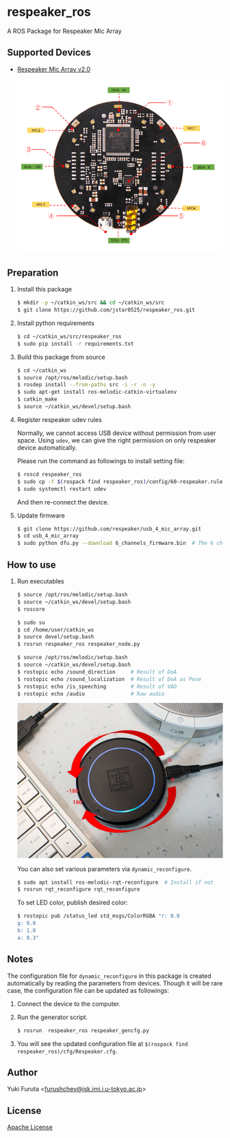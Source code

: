 respeaker_ros
=============

A ROS Package for Respeaker Mic Array


## Supported Devices

- [Respeaker Mic Array v2.0](http://wiki.seeedstudio.com/ReSpeaker_Mic_Array_v2.0/)

    ![Respeaker Mic Array v2.0](https://github.com/SeeedDocument/ReSpeaker_Mic_Array_V2/raw/master/img/Hardware%20Overview.png)

## Preparation

1. Install this package

    ```bash
    $ mkdir -p ~/catkin_ws/src && cd ~/catkin_ws/src
    $ git clone https://github.com/jstar0525/respeaker_ros.git
    ```

1. Install python requirements

    ```bash
    $ cd ~/catkin_ws/src/respeaker_ros
    $ sudo pip install -r requirements.txt
    ```

1. Build this package from source

    ```bash
    $ cd ~/catkin_ws
    $ source /opt/ros/melodic/setup.bash
    $ rosdep install --from-paths src -i -r -n -y
    $ sudo apt-get install ros-melodic-catkin-virtualenv
    $ catkin_make
    $ source ~/catkin_ws/devel/setup.bash
    ```

1. Register respeaker udev rules

    Normally, we cannot access USB device without permission from user space.
    Using `udev`, we can give the right permission on only respeaker device automatically.

    Please run the command as followings to install setting file:

    ```bash
    $ roscd respeaker_ros
    $ sudo cp -f $(rospack find respeaker_ros)/config/60-respeaker.rules /etc/udev/rules.d/60-respeaker.rules
    $ sudo systemctl restart udev
    ```

    And then re-connect the device.

1. Update firmware

    ```bash
    $ git clone https://github.com/respeaker/usb_4_mic_array.git
    $ cd usb_4_mic_array
    $ sudo python dfu.py --download 6_channels_firmware.bin  # The 6 channels version 
    ```

## How to use

1. Run executables
    ```bash
    $ source /opt/ros/melodic/setup.bash
    $ source ~/catkin_ws/devel/setup.bash
    $ roscore
    ```
    ```bash
    $ sudo su
    $ cd /home/user/catkin_ws
    $ source devel/setup.bash
    $ rosrun respeaker_ros respeaker_node.py
    ```
    ```bash
    $ source /opt/ros/melodic/setup.bash
    $ source ~/catkin_ws/devel/setup.bash
    $ rostopic echo /sound_direction     # Result of DoA
    $ rostopic echo /sound_localization  # Result of DoA as Pose
    $ rostopic echo /is_speeching        # Result of VAD
    $ rostopic echo /audio               # Raw audio
    ```

    ![Respeaker direction](./direction.png)

    You can also set various parameters via `dynamic_reconfigure`.

    ```bash
    $ sudo apt install ros-melodic-rqt-reconfigure  # Install if not
    $ rosrun rqt_reconfigure rqt_reconfigure
    ```

    To set LED color, publish desired color:

    ```bash
    $ rostopic pub /status_led std_msgs/ColorRGBA "r: 0.0
    g: 0.0
    b: 1.0
    a: 0.3"
    ```


## Notes

The configuration file for `dynamic_reconfigure` in this package is created automatically by reading the parameters from devices.
Though it will be rare case, the configuration file can be updated as followings:

1. Connect the device to the computer.
1. Run the generator script.

    ```bash
    $ rosrun  respeaker_ros respeaker_gencfg.py
    ```
1. You will see the updated configuration file at `$(rospack find respeaker_ros)/cfg/Respeaker.cfg`.


## Author

Yuki Furuta <<furushchev@jsk.imi.i.u-tokyo.ac.jp>>

## License

[Apache License](LICENSE)
